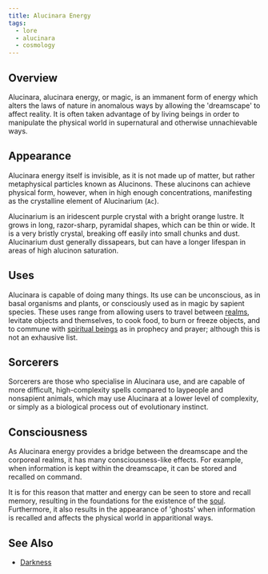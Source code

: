 ```yaml
---
title: Alucinara Energy
tags:
  - lore
  - alucinara
  - cosmology
---
```

## Overview
Alucinara, alucinara energy, or magic, is an immanent form of energy which alters the laws of nature in anomalous ways by allowing the 'dreamscape' to affect reality. It is often taken advantage of by living beings in order to manipulate the physical world in supernatural and otherwise unnachievable ways.
## Appearance
Alucinara energy itself is invisible, as it is not made up of matter, but rather metaphysical particles known as Alucinons. These alucinons can achieve physical form, however, when in high enough concentrations, manifesting as the crystalline element of Alucinarium (`Ac`).

Alucinarium is an iridescent purple crystal with a bright orange lustre. It grows in long, razor-sharp, pyramidal shapes, which can be thin or wide. It is a very bristly crystal, breaking off easily into small chunks and dust. Alucinarium dust generally dissapears, but can have a longer lifespan in areas of high alucinon saturation.
## Uses
Alucinara is capable of doing many things. Its use can be unconscious, as in basal organisms and plants, or consciously used as in magic by sapient species. These uses range from allowing users to travel between [realms](lore/cosmology/the-realms.md), levitate objects and themselves, to cook food, to burn or freeze objects, and to commune with [spiritual beings](lore/cosmology/celestial-beings/the-angels.md) as in prophecy and prayer; although this is not an exhausive list.
## Sorcerers
Sorcerers are those who specialise in Alucinara use, and are capable of more difficult, high-complexity spells compared to laypeople and nonsapient animals, which may use Alucinara at a lower level of complexity, or simply as a biological process out of evolutionary instinct.
## Consciousness
As Alucinara energy provides a bridge between the dreamscape and the corporeal realms, it has many consciousness-like effects. For example, when information is kept within the dreamscape, it can be stored and recalled on command.

It is for this reason that matter and energy can be seen to store and recall memory, resulting in the foundations for the existence of the [soul](lore/cosmology/darkness.md). Furthermore, it also results in the appearance of 'ghosts' when information is recalled and affects the physical world in apparitional ways.
## See Also
- [Darkness](lore/cosmology/darkness.md)